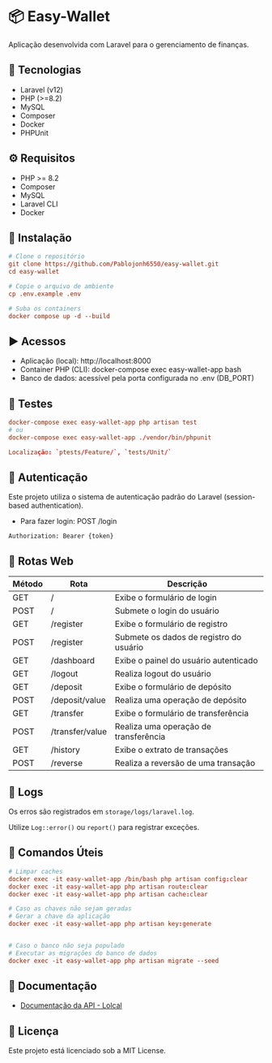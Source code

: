 # 📦 Easy-Wallet

Aplicação desenvolvida com Laravel para o gerenciamento de finanças.

## 🚀 Tecnologias

-   Laravel (v12)
-   PHP (>=8.2)
-   MySQL
-   Composer
-   Docker
-   PHPUnit

## ⚙️ Requisitos

-   PHP >= 8.2
-   Composer
-   MySQL
-   Laravel CLI
-   Docker

## 🚧 Instalação

```conf
# Clone o repositório
git clone https://github.com/Pablojonh6550/easy-wallet.git
cd easy-wallet

# Copie o arquivo de ambiente
cp .env.example .env

# Suba os containers
docker compose up -d --build
```

## ▶️ Acessos

-   Aplicação (local): http://localhost:8000
-   Container PHP (CLI): docker-compose exec easy-wallet-app bash
-   Banco de dados: acessível pela porta configurada no .env (DB_PORT)

## 🧪 Testes

```conf
docker-compose exec easy-wallet-app php artisan test
# ou
docker-compose exec easy-wallet-app ./vendor/bin/phpunit

Localização: `ptests/Feature/`, `tests/Unit/`
```

## 🔐 Autenticação

Este projeto utiliza o sistema de autenticação padrão do Laravel (session-based authentication).

-   Para fazer login: POST /login

```
Authorization: Bearer {token}
```

## 📌 Rotas Web

| Método | Rota            | Descrição                               |
| ------ | --------------- | --------------------------------------- |
| GET    | /               | Exibe o formulário de login             |
| POST   | /               | Submete o login do usuário              |
| GET    | /register       | Exibe o formulário de registro          |
| POST   | /register       | Submete os dados de registro do usuário |
| GET    | /dashboard      | Exibe o painel do usuário autenticado   |
| GET    | /logout         | Realiza logout do usuário               |
| GET    | /deposit        | Exibe o formulário de depósito          |
| POST   | /deposit/value  | Realiza uma operação de depósito        |
| GET    | /transfer       | Exibe o formulário de transferência     |
| POST   | /transfer/value | Realiza uma operação de transferência   |
| GET    | /history        | Exibe o extrato de transações           |
| POST   | /reverse        | Realiza a reversão de uma transação     |

## 🐞 Logs

Os erros são registrados em `storage/logs/laravel.log`.

Utilize `Log::error()` ou `report()` para registrar exceções.

## 🧰 Comandos Úteis

```conf
# Limpar caches
docker exec -it easy-wallet-app /bin/bash php artisan config:clear
docker exec -it easy-wallet-app php artisan route:clear
docker exec -it easy-wallet-app php artisan cache:clear

# Caso as chaves não sejam geradas
# Gerar a chave da aplicação
docker exec -it easy-wallet-app php artisan key:generate


# Caso o banco não seja populado
# Executar as migrações do banco de dados
docker exec -it easy-wallet-app php artisan migrate --seed
```

## 📄 Documentação

-   [Documentação da API - Lolcal](public/documentation/)

## 🧾 Licença

Este projeto está licenciado sob a MIT License.

